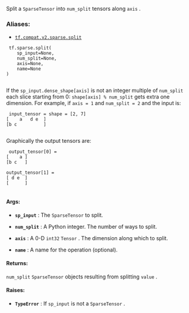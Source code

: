 Split a  `SparseTensor`  into  `num_split`  tensors along  `axis` .



### Aliases:

- [ `tf.compat.v2.sparse.split` ](/api_docs/python/tf/sparse/split)



```
 tf.sparse.split(
    sp_input=None,
    num_split=None,
    axis=None,
    name=None
)
 
```

If the  `sp_input.dense_shape[axis]`  is not an integer multiple of  `num_split` 
each slice starting from 0: `shape[axis] % num_split`  gets extra one
dimension. For example, if  `axis = 1`  and  `num_split = 2`  and the
input is:



```
 input_tensor = shape = [2, 7]
[    a   d e  ]
[b c          ]
 
```

Graphically the output tensors are:



```
 output_tensor[0] =
[    a ]
[b c   ]

output_tensor[1] =
[ d e  ]
[      ]
 
```



#### Args:

- **`sp_input`** : The  `SparseTensor`  to split.

- **`num_split`** : A Python integer. The number of ways to split.

- **`axis`** : A 0-D  `int32`   `Tensor` . The dimension along which to split.

- **`name`** : A name for the operation (optional).



#### Returns:
 `num_split`   `SparseTensor`  objects resulting from splitting  `value` .



#### Raises:

- **`TypeError`** : If  `sp_input`  is not a  `SparseTensor` .

